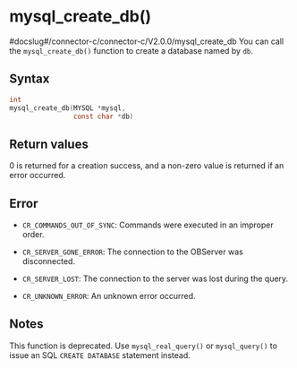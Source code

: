 mysql_create_db()
======================================
#docslug#/connector-c/connector-c/V2.0.0/mysql_create_db
You can call the `mysql_create_db()` function to create a database named by `db`.

Syntax
---------------------------

```c
int
mysql_create_db(MYSQL *mysql,
                const char *db)
```



Return values
----------------------------------

0 is returned for a creation success, and a non-zero value is returned if an error occurred.

Error
--------------------------

* `CR_COMMANDS_OUT_OF_SYNC`: Commands were executed in an improper order.



* `CR_SERVER_GONE_ERROR`: The connection to the OBServer was disconnected.



* `CR_SERVER_LOST`: The connection to the server was lost during the query.



* `CR_UNKNOWN_ERROR`: An unknown error occurred.






Notes
--------------------------

This function is deprecated. Use `mysql_real_query()` or `mysql_query()` to issue an SQL `CREATE DATABASE` statement instead.
